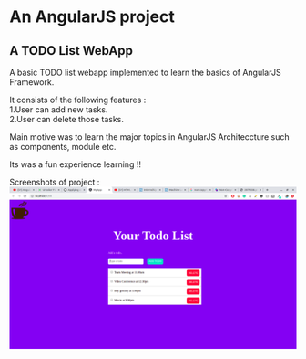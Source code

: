 # An AngularJS project
## A TODO List WebApp

A basic TODO list webapp implemented to learn the basics of AngularJS Framework.  
  
It consists of the following features :  
1.User can add new tasks.  
2.User can delete those tasks.  

Main motive was to learn the major topics in AngularJS Architeccture such as components, module etc.  

Its was a fun experience learning !!   

Screenshots of project :  
<img src="my-app/images/Angular%20Project.png">
